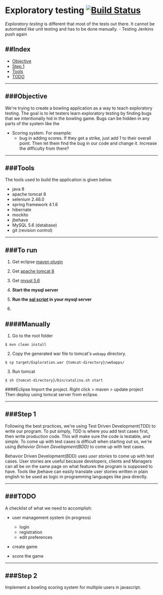Exploratory testing [![Build Status](https://magnum.travis-ci.com/private-pilot/exploratory-testing.svg?token=VcNtC8P2kZyxV3pM2rAy&branch=develop)](https://magnum.travis-ci.com/private-pilot/exploratory-testing)
===================



*Exploratory testing* is different that most of the tests out there. It cannot be automated like unit testing and has to be done manually. - Testing Jenkins push again


##Index
-------
- [Objective](#objective)
- [Step 1](#step-1)
- [Tools](#tools)
- [TODO](#todo)

---

###Objective
------------

We're trying to create a bowling application as a way to teach exploratory testing. The goal is to let testers learn exploratory testing by finding bugs that we intentionally hid in the bowling game. Bugs can be hidden in any parts of the system like the

* Scoring system. For example:
	- bug in adding scores. If they get a strike, just add 1 to their overall point. Then let them find the bug in our code and change it. Increase the difficulty from there?


---


###Tools
--------
The tools used to build the application is given below.
- java 8
- apache tomcat 8
- selenium 2.46.0
- spring framework 4.1.6
- hibernate 
- mockito 
- jbehave
- MySQL 5.6 (database)
- git (revision control)


---

###To run
---------
1. Get eclipse [maven plugin](http://www.eclipse.org/m2e/)  
2. Get [apache tomcat 8](http://tomcat.apache.org/download-80.cgi)  
3. Get [mysql 5.6](http://dev.mysql.com/downloads/mysql/)

4. **Start the mysql server**
5. **Run the [sql script](https://github.com/private-pilot/exploratory-testing/blob/develop/src/main/resources/sql/createtable.sql) in your mysql server**
6. 

####Manually
------------
1. Go to the root folder  

```
$ mvn clean install
```

2. Copy the generated war file to tomcat's `webapp` directory.
```
$ cp target/Exploration.war {tomcat-directory}/webapps/
```

3. Run tomcat
```
$ sh {tomcat-directory}/bin/catalina.sh start
```

####Eclipse
Import the project. Right click > maven > update project  
Then deploy using tomcat server from eclipse.

---


###Step 1
---------

Following the best practices, we're using Test Driven Development(TDD) to write our program. To put simply, TDD is where you add test cases first, then write production code. This will make sure the code is testable, and simple. To come up with test cases is difficult when starting out so, we're using *Behavior Driven Development(BDD)* to come up with test cases.
	
Behavior Driven Development(BDD) uses *user stories* to come up with test cases. User stories are useful because developers, clients and Managers can all be on the same page on what features the program is supposed to have. Tools like jbehave can easily translate user stories written in plain english to be used as logic in programming languages like java directly. 


---

###TODO
---------

A checklist of what we need to accomplish:

- user management system (in progress)
	- login
	- registration
	- edit preferences
	

- create game 
- score the game

  
---


###Step 2
---------

Implement a bowling scoring system for multiple users in javascript.
 
